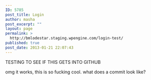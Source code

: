 ```yaml
---
ID: 5785
post_title: Login
author: masha
post_excerpt: ""
layout: page
permalink: >
  http://bmlodestar.staging.wpengine.com/login-test/
published: true
post_date: 2013-01-21 22:07:43
---
```

TESTING TO SEE IF THIS GETS INTO GITHUB

omg it works, this is so fucking cool. what does a commit look like?
